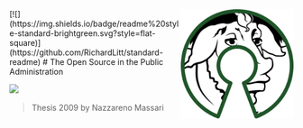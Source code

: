 <img src="/assets/500px-free_software_and_open_source_software_composite_logo.svg.png" alt="drawing" align="right" width="200"/>
[![](https://img.shields.io/badge/readme%20style-standard-brightgreen.svg?style=flat-square)](https://github.com/RichardLitt/standard-readme)
# The Open Source in the Public Administration

[![](https://img.shields.io/badge/Donations-tallycoin-blue.svg)](https://tallyco.in/NazzMass/)

> Thesis 2009 by Nazzareno Massari

